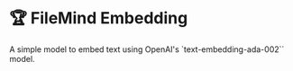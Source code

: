 # :trophy: FileMind Embedding

A simple model to embed text using OpenAI's `text-embedding-ada-002`` model.
